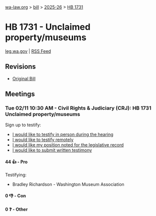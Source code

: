 [wa-law.org](/) > [bill](/bill/) > [2025-26](/bill/2025-26/) > [HB 1731](/bill/2025-26/hb/1731/)

# HB 1731 - Unclaimed property/museums
[leg.wa.gov](https://app.leg.wa.gov/billsummary?BillNumber=1731&Year=2025&Initiative=false) | [RSS Feed](./rss.xml)

## Revisions
* [Original Bill](1/)

## Meetings
### Tue 02/11 10:30 AM - Civil Rights & Judiciary (CRJ): HB 1731 Unclaimed property/museums
Sign up to testify:
* [I would like to testify in person during the hearing](https://app.leg.wa.gov/csi/Testifier/Add?chamber=House&mId=32792&aId=163601&caId=25549&tId=1)
* [I would like to testify remotely](https://app.leg.wa.gov/csi/Testifier/Add?chamber=House&mId=32792&aId=163601&caId=25549&tId=2)
* [I would like my position noted for the legislative record](https://app.leg.wa.gov/csi/Testifier/Add?chamber=House&mId=32792&aId=163601&caId=25549&tId=3)
* [I would like to submit written testimony](https://app.leg.wa.gov/csi/Testifier/Add?chamber=House&mId=32792&aId=163601&caId=25549&tId=4)

#### 44 👍 - Pro
Testifying:
* Bradley Richardson - Washington Museum Association

#### 0 👎 - Con

#### 0 ❓ - Other
